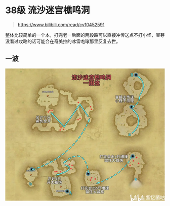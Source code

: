 
<!-- docs/duty_4/流沙迷宫樵鸣洞.md -->

# 38级 流沙迷宫樵鸣洞

> https://www.bilibili.com/read/cv10452591

整体比较简单的一个本，打完老一后面的两段路可以直接冲传送点不打小怪，豆芽没看过攻略的话可能会在奇美拉的冰雷咆哮那里反复去世。

## 一波
![一波拉法](../assets/38-lsmg-yibo.webp)
